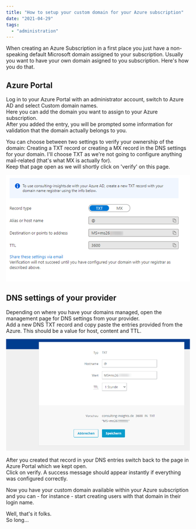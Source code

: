 ```yaml
---
title: "How to setup your custom domain for your Azure subscription"
date: "2021-04-29"
tags: 
  - "administration"  
---
```


When creating an Azure Subscription in a first place you just have a non-speaking default Microsoft domain assigned to your subscription. Usually you want to have your own domain asigned to you subscription. Here's how you do that.

<!--more-->

## Azure Portal

Log in to your Azure Portal with an administrator account, switch to Azure AD and select Custom domain names.  
Here you can add the domain you want to assign to your Azure subscription.  
After you added the entry, you will be prompted some information for validation that the domain actually belongs to you.

You can choose between two settings to verify your ownership of the domain: Creating a TXT record or creating a MX record in the DNS settings for your domain. I'll choose TXT as we're not going to configure anything mail-related (that's what MX is actually for).  
Keep that page open as we will shortly click on 'verify' on this page.

![](images/article.setupcustomdomaininazure01.png)

## DNS settings of your provider

Depending on where you have your domains managed, open the management page for DNS settings from your provider.  
Add a new DNS TXT record and copy paste the entries provided from the Azure. This should be a value for host, content and TTL.

![](images/article.setupcustomdomaininazure02.png)

After you created that record in your DNS entries switch back to the page in Azure Portal which we kept open.  
Click on verify. A success message should appear instantly if everything was configured correctly.

Now you have your custom domain available within your Azure subscription and you can - for instance - start creating users with that domain in their login name.

Well, that's it folks.  
So long...
